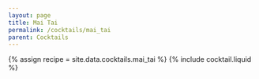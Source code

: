 ```yaml
---
layout: page
title: Mai Tai
permalink: /cocktails/mai_tai
parent: Cocktails
---
```

{% assign recipe = site.data.cocktails.mai_tai %}
{% include cocktail.liquid %}